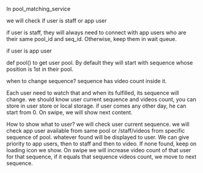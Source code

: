 In pool_matching_service

we will check if user is staff or app user

if user is staff, they will always need to connect with app users who are their same pool_id and seq_id. Otherwise, keep them in wait queue.


if user is app user

def pool() to get user pool.
By default they will start with sequence whose position is 1st in their pool.


when to change sequence?
sequence has video count inside it.

Each user need to watch that and when its fulfilled, its sequence will change. we should know user current sequence and videos count, you can store in user store or local storage. if user comes any other day, he can start from 0.
On swipe, we will show next content.


How to show what to user?
we will check user current sequence.
we will check app user available from same pool or /staff/videos  from specific sequence of pool.
whatever found will be displayed to user. We can give priority to app users, then to staff and then to video. If none found, keep on loading icon we show. On swipe we will increase video count of that user for that sequence, if it equals that sequence videos count, we move to next sequence.

